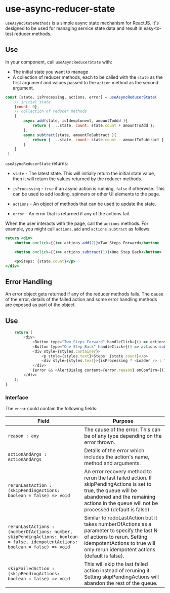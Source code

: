 # use-async-reducer-state

`useAsyncStateMethods` is a simple async state mechanism for ReactJS.  It's 
designed to be used for managing service state data and result in easy-to-test reducer methods.


## Use 


In your component, call `useAsyncReducerState` with:

- The initial state you want to manage
- A collection of reducer methods, each to be called with the `state` as the first argument and values 
  passed to the `action` method as the second argument.


```js
const [state, isProcessing, actions, error] = useAsyncReducerState(
    // initial state
    {count: 0},
    // collection of reducer methods
    {
        async add(state, isIdemptonent, amountToAdd ){
            return { ...state, count: state.count + amountToAdd };
        },
        async subtract(state, amountToSubtract ){
            return { ...state, count: state.count - amountToSubtract };
        }
    }
 )
```

`useAsyncReducerState` returns:

- `state` - The latest state. This will initially return the initial state value, then it will return 
  the values returned by the reducer methods.
- `isProcessing` - `true` if an async action is running, `false` if otherwise.  This can be used to add loading, spinners
  or other UI elements to the page.
- `actions` - An object of methods that can be used to update the state.

- `error` - An error that is returned if any of the actions fail.

When the user interacts with the page, call the `actions` methods. For example, 
you might call `actions.add` and `actions.subtract` as follows:

```jsx
return <div>
    <button onclick={()=> actions.add(2)}>Two Steps Forward</button>

    <button onclick={()=> actions.subtract(1)}>One Step Back</button>

    <p>Steps: {state.count}</p>
</div>
```

## Error Handling

An error object gets returned if any of the reducer methods fails. The cause of the error, details of the failed action and some error handling methods are exposed as part of the object.
## Use

```js
    return (
        <div>
            <Button type="Two Steps Forward" handleClick={() => actions.add(2)} />
            <Button type="One Step Back" handleClick={() => actions.subtract(1)} />
            <div style={styles.container}>
                <p style={styles.text}>Steps: {state.count}</p>
                <div style={styles.text}>{isProcessing ? <Loader /> : "Processing completed"}</div>
            </div>
            {error && <AlertDialog content={error.reason} onConfirm={() => error.rerunLastAction()} />}
        </div>
    );
}
```

### Interface

  
The `error` could contain the following fields:

|  Field |  Purpose  |
| --------- | -------------------------------------------------------------------- |
| `reason : any` | The cause of the error. This can be of any type depending on the error thrown.|
| `actionAndArgs : ActionAndArgs` | Details of the error which includes the action's name, method and arguments. |
| `rerunLastAction : (skipPendingActions: boolean = false) => void` | An error recovery method to rerun the last failed action. If skipPendingActions is set to true, the queue will be abandoned and the remaining actions in the queue will not be processed (default is false). |
| `rerunLastActions : (numberOfActions: number, skipPendingActions: boolean = false, idempotentActions: boolean = false) => void` | Similar to redoLastAction but it takes numberOfActions as a parameter to specify the last N of actions to rerun. Setting idempotentActions to true will only rerun idempotent actions (default is false). |
| `skipFailedAction : (skipPendingActions: boolean = false) => void` | This will skip the last failed action instead of reruning it. Setting skipPendingActions will abandon the rest of the queue. |




